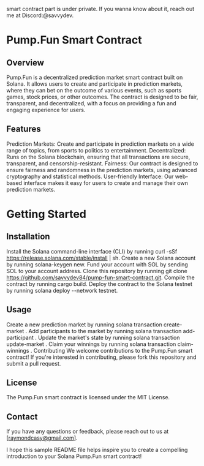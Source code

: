 smart contract part is under private. If you wanna know about it, reach out me at Discord:@savvydev.

# Pump.Fun Smart Contract
## Overview
Pump.Fun is a decentralized prediction market smart contract built on Solana. It allows users to create and participate in prediction markets, where they can bet on the outcome of various events, such as sports games, stock prices, or other outcomes. The contract is designed to be fair, transparent, and decentralized, with a focus on providing a fun and engaging experience for users.

## Features
Prediction Markets: Create and participate in prediction markets on a wide range of topics, from sports to politics to entertainment.
Decentralized: Runs on the Solana blockchain, ensuring that all transactions are secure, transparent, and censorship-resistant.
Fairness: Our contract is designed to ensure fairness and randomness in the prediction markets, using advanced cryptography and statistical methods.
User-friendly Interface: Our web-based interface makes it easy for users to create and manage their own prediction markets.

# Getting Started
## Installation
Install the Solana command-line interface (CLI) by running curl -sSf https://release.solana.com/stable/install | sh.
Create a new Solana account by running solana-keygen new.
Fund your account with SOL by sending SOL to your account address.
Clone this repository by running git clone https://github.com/savvydev84/pump-fun-smart-contract.git.
Compile the contract by running cargo build.
Deploy the contract to the Solana testnet by running solana deploy --network testnet.
## Usage
Create a new prediction market by running solana transaction create-market <market-name> <description>.
Add participants to the market by running solana transaction add-participant <participant-address> <bet-amount>.
Update the market's state by running solana transaction update-market <market-name> <new-state>.
Claim your winnings by running solana transaction claim-winnings <market-name>.
Contributing
We welcome contributions to the Pump.Fun smart contract! If you're interested in contributing, please fork this repository and submit a pull request.

## License
The Pump.Fun smart contract is licensed under the MIT License.

## Contact
If you have any questions or feedback, please reach out to us at [raymondcasy@gmail.com].

I hope this sample README file helps inspire you to create a compelling introduction to your Solana Pump.Fun smart contract!
